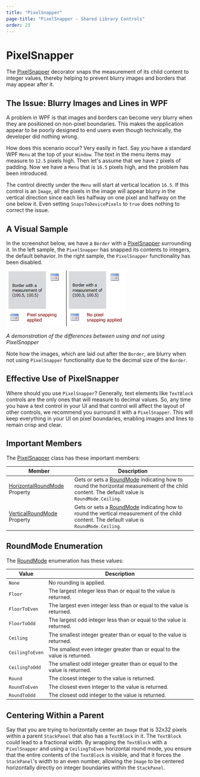 ```yaml
---
title: "PixelSnapper"
page-title: "PixelSnapper - Shared Library Controls"
order: 23
---
```

# PixelSnapper

The [PixelSnapper](xref:@ActiproUIRoot.Controls.PixelSnapper) decorator snaps the measurement of its child content to integer values, thereby helping to prevent blurry images and borders that may appear after it.

## The Issue: Blurry Images and Lines in WPF

A problem in WPF is that images and borders can become very blurry when they are positioned on non-pixel boundaries.  This makes the application appear to be poorly designed to end users even though technically, the developer did nothing wrong.

How does this scenario occur?  Very easily in fact.  Say you have a standard WPF `Menu` at the top of your `Window`.  The text in the menu items may measure to `12.5` pixels high.  Then let's assume that we have `2` pixels of padding.  Now we have a `Menu` that is `16.5` pixels high, and the problem has been introduced.

The control directly under the `Menu` will start at vertical location `16.5`.  If this control is an `Image`, all the pixels in the image will appear blurry in the vertical direction since each lies halfway on one pixel and halfway on the one below it.  Even setting `SnapsToDevicePixels` to `true` does nothing to correct the issue.

## A Visual Sample

In the screenshot below, we have a `Border` with a [PixelSnapper](xref:@ActiproUIRoot.Controls.PixelSnapper) surrounding it.  In the left sample, the `PixelSnapper` has snapped its contents to integers, the default behavior.  In the right sample, the `PixelSnapper` functionality has been disabled.

![Screenshot](../images/pixelsnapper.gif)

*A demonstration of the differences between using and not using PixelSnapper*

Note how the images, which are laid out after the `Border`, are blurry when not using `PixelSnapper` functionality due to the decimal size of the `Border`.

## Effective Use of PixelSnapper

Where should you use `PixelSnapper`?  Generally, text elements like `TextBlock` controls are the only ones that will measure to decimal values.  So, any time you have a text control in your UI and that control will affect the layout of other controls, we recommend you surround it with a `PixelSnapper`.  This will keep everything in your UI on pixel boundaries, enabling images and lines to remain crisp and clear.

## Important Members

The [PixelSnapper](xref:@ActiproUIRoot.Controls.PixelSnapper) class has these important members:

| Member | Description |
|-----|-----|
| [HorizontalRoundMode](xref:@ActiproUIRoot.Controls.PixelSnapper.HorizontalRoundMode) Property | Gets or sets a [RoundMode](xref:@ActiproUIRoot.Controls.RoundMode) indicating how to round the horizontal measurement of the child content.  The default value is `RoundMode.Ceiling`. |
| [VerticalRoundMode](xref:@ActiproUIRoot.Controls.PixelSnapper.VerticalRoundMode) Property | Gets or sets a [RoundMode](xref:@ActiproUIRoot.Controls.RoundMode) indicating how to round the vertical measurement of the child content.  The default value is `RoundMode.Ceiling`. |

## RoundMode Enumeration

The [RoundMode](xref:@ActiproUIRoot.Controls.RoundMode) enumeration has these values:

| Value | Description |
|-----|-----|
| `None` | No rounding is applied. |
| `Floor` | The largest integer less than or equal to the value is returned. |
| `FloorToEven` | The largest even integer less than or equal to the value is returned. |
| `FloorToOdd` | The largest odd integer less than or equal to the value is returned. |
| `Ceiling` | The smallest integer greater than or equal to the value is returned. |
| `CeilingToEven` | The smallest even integer greater than or equal to the value is returned. |
| `CeilingToOdd` | The smallest odd integer greater than or equal to the value is returned. |
| `Round` | The closest integer to the value is returned. |
| `RoundToEven` | The closest even integer to the value is returned. |
| `RoundToOdd` | The closest odd integer to the value is returned. |

## Centering Within a Parent

Say that you are trying to horizontally center an `Image` that is 32x32 pixels within a parent `StackPanel` that also has a `TextBlock` in it.  The `TextBlock` could lead to a fractional width.  By wrapping the `TextBlock` with a `PixelSnapper` and using a `CeilingToEven` horizontal round mode, you ensure that the entire contents of the `TextBlock` is visible, and that it forces the `StackPanel`'s width to an even number, allowing the `Image` to be centered horizontally directly on integer boundaries within the `StackPanel`.
